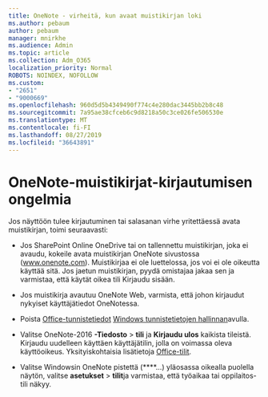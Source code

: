 ```yaml
---
title: OneNote - virheitä, kun avaat muistikirjan loki
ms.author: pebaum
author: pebaum
manager: mnirkhe
ms.audience: Admin
ms.topic: article
ms.collection: Adm_O365
localization_priority: Normal
ROBOTS: NOINDEX, NOFOLLOW
ms.custom:
- "2651"
- "9000669"
ms.openlocfilehash: 960d5d5b4349490f774c4e280dac3445bb2b8c48
ms.sourcegitcommit: 7a95ae38cfceb6c9d8218a50c3ce026fe506530e
ms.translationtype: MT
ms.contentlocale: fi-FI
ms.lasthandoff: 08/27/2019
ms.locfileid: "36643891"
---
```

# <a name="issues-signing-in-to-onenote-notebooks"></a>OneNote-muistikirjat-kirjautumisen ongelmia

Jos näyttöön tulee kirjautuminen tai salasanan virhe yritettäessä avata muistikirjan, toimi seuraavasti:

- Jos SharePoint Online OneDrive tai on tallennettu muistikirjan, joka ei avaudu, kokeile avata muistikirjan OneNote sivustossa (www.onenote.com). Muistikirjaa ei ole luettelossa, jos voi ei ole oikeutta käyttää sitä. Jos jaetun muistikirjan, pyydä omistajaa jakaa sen ja varmistaa, että käytät oikea tili Kirjaudu sisään.

- Jos muistikirja avautuu OneNote Web, varmista, että johon kirjaudut nykyiset käyttäjätiedot OneNotessa. 

- Poista [Office-tunnistetiedot](https://docs.microsoft.com/office/troubleshoot/error-messages/another-account-already-signed-in#step-3-clear-cached-credentials-on-the-computer) [Windows tunnistetietojen hallinnan](https://support.microsoft.com/help/4026814/windows-accessing-credential-manager)avulla.

- Valitse OneNote-2016 **-Tiedosto** > **tili** ja **Kirjaudu ulos** kaikista tileistä. Kirjaudu uudelleen käyttäen käyttäjätilin, jolla on voimassa oleva käyttöoikeus. Yksityiskohtaisia lisätietoja [Office-tilit](https://support.office.com/article/accounts-in-office-628ea040-f265-49de-b986-be09c3ebf8a9).

- Valitse Windowsin OneNote pistettä (****...) yläosassa oikealla puolella näytön, valitse **asetukset** > **tilit**ja varmistaa, että työaikaa tai oppilaitos-tili näkyy.